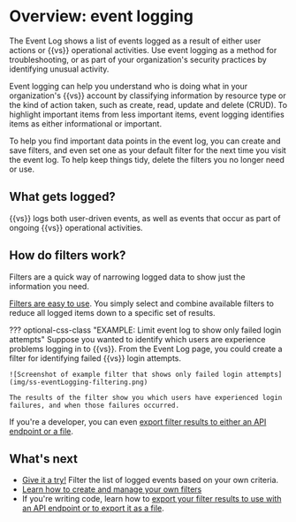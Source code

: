 # Overview: event logging

The Event Log shows a list of events logged as a result of either user actions or {{vs}} operational activities. Use event logging as a method for troubleshooting, or as part of your organization's security practices by identifying unusual activity.

Event logging can help you understand who is doing what in your organization's {{vs}} account by classifying information by resource type or the kind of action taken, such as create, read, update and delete (CRUD). To highlight important items from less important items, event logging identifies items as either informational or important.

To help you find important data points in the event log, you can create and save filters, and even set one as your default filter for the next time you visit the event log. To help keep things tidy, delete the filters you no longer need or use.

## What gets logged?

{{vs}} logs both user-driven events, as well as events that occur as part of ongoing {{vs}} operational activities.

## How do filters work?

Filters are a quick way of narrowing logged data to show just the information you need.

[Filters are easy to use](t-create-apply-activityLogging-filter.md). You simply select and combine available filters to reduce all logged items down to a specific set of results.

??? optional-css-class "EXAMPLE: Limit event log to show only failed login attempts"
    Suppose you wanted to identify which users are experience problems logging in to {{vs}}. From the Event Log page, you could create a filter for identifying failed {{vs}} login attempts.

    ![Screenshot of example filter that shows only failed login attempts](img/ss-eventLogging-filtering.png)

    The results of the filter show you which users have experienced login failures, and when those failures occurred.

If you're a developer, you can even [export filter results to either an API endpoint or a file](c-logging-export.md).

## What's next

- [Give it a try!](t-create-apply-activityLogging-filter.md) Filter the list of logged events based on your own criteria.
- [Learn how to create and manage your own filters]()
- If you're writing code, learn how to [export your filter results to use with an API endpoint or to export it as a file](c-logging-export.md).
